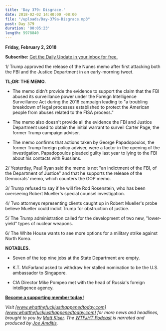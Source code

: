 ```yaml
---
title: 'Day 379: Disgrace.'
date: 2018-02-02 14:40:00 -08:00
file: "/uploads/Day-379a-Disgrace.mp3"
post: Day 379
duration: '00:05:23'
length: 5978840
---
```


**Friday, February 2, 2018**

**Subscribe:** [Get the Daily Update in your inbox for free.](https://whatthefuckjusthappenedtoday.com/subscribe/)

1/ Trump approved the release of the Nunes memo after first attacking both the FBI and the Justice Department in an early-morning tweet.

**TL;DR: THE MEMO.**

* The memo didn't provide the evidence to support the claim that the FBI abused its surveillance power under the Foreign Intelligence Surveillance Act during the 2016 campaign leading to "a troubling breakdown of legal processes established to protect the American people from abuses related to the FISA process."

* The memo also doesn't provide all the evidence the FBI and Justice Department used to obtain the initial warrant to surveil Carter Page, the former Trump campaign adviser.

* The memo confirms that actions taken by George Papadopoulos, the former Trump foreign policy adviser, were a factor in the opening of the investigation. Papadopoulos pleaded guilty last year to lying to the FBI about his contacts with Russians.

2/ Yesterday, Paul Ryan said the memo is not "an indictment of the FBI, of the Department of Justice" and that he supports the release of the Democrats' memo, which counters the GOP memo.

3/ Trump refused to say if he will fire Rod Rosenstein, who has been overseeing Robert Mueller's special counsel investigation.

4/ Two attorneys representing clients caught up in Robert Mueller's probe believe Mueller could indict Trump for obstruction of justice.

5/ The Trump administration called for the development of two new, "lower-yield" types of nuclear weapons.

6/ The White House wants to see more options for a military strike against North Korea.

**NOTABLES.**

* Seven of the top nine jobs at the State Department are empty.

* K.T. McFarland asked to withdraw her stalled nomination to be the U.S. ambassador to Singapore.

* CIA Director Mike Pompeo met with the head of Russia's foreign intelligence agency.

**[Become a supporting member today!](https://whatthefuckjusthappenedtoday.com/membership/?utm_source=2017\+Donors&utm_campaign=8dccd905d9-&utm_medium=email&utm_term=0_3bd36f654c-8dccd905d9-169730397)**

*Visit [www.whatthefuckjusthappenedtoday.com](www.whatthefuckjusthappenedtoday.com) for more news and headlines, brought to you by [Matt Kiser](https://twitter.com/Matt_Kiser). The [WTFJHT Podcast](https://whatthefuckjusthappenedtoday.com/podcasts/) is narrated and produced by [Joe Amditis](https://twitter.com/jsamditis).*